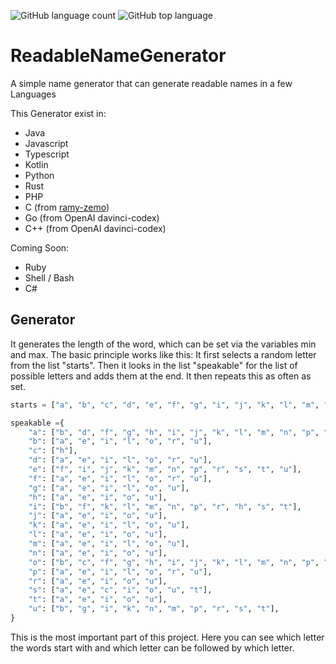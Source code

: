 ![GitHub language count](https://img.shields.io/github/languages/count/newspicel/ReadableNameGenerator)
![GitHub top language](https://img.shields.io/github/languages/top/Newspicel/ReadableNameGenerator)
# ReadableNameGenerator
A simple name generator that can generate readable names in a few Languages

This Generator exist in:
- Java
- Javascript
- Typescript
- Kotlin
- Python
- Rust
- PHP
- C (from [ramy-zemo](https://github.com/ramy-zemo))
- Go (from OpenAI davinci-codex)
- C++ (from OpenAI davinci-codex)

Coming Soon:
- Ruby
- Shell / Bash
- C#


## Generator
It generates the length of the word, which can be set via the variables min and max.
The basic principle works like this: It first selects a random letter from the list "starts". 
Then it looks in the list "speakable" for the list of possible letters and adds them at the end. It then repeats this as often as set.


```python
starts = ["a", "b", "c", "d", "e", "f", "g", "i", "j", "k", "l", "m", "n", "o", "r", "p", "s", "t", "u"]

speakable ={
    "a": ["b", "d", "f", "g", "h", "i", "j", "k", "l", "m", "n", "p", "r", "s", "t", "u"],
    "b": ["a", "e", "i", "l", "o", "r", "u"],
    "c": ["h"],
    "d": ["a", "e", "i", "l", "o", "r", "u"],
    "e": ["f", "i", "j", "k", "m", "n", "p", "r", "s", "t", "u"],
    "f": ["a", "e", "i", "l", "o", "r", "u"],
    "g": ["a", "e", "i", "l", "o", "u"],
    "h": ["a", "e", "i", "o", "u"],
    "i": ["b", "f", "k", "l", "m", "n", "p", "r", "h", "s", "t"],
    "j": ["a", "e", "i", "o", "u"],
    "k": ["a", "e", "i", "l", "o", "u"],
    "l": ["a", "e", "i", "o", "u"],
    "m": ["a", "e", "i", "l", "o", "u"],
    "n": ["a", "e", "i", "o", "u"],
    "o": ["b", "c", "f", "g", "h", "i", "j", "k", "l", "m", "n", "p", "r", "s", "t"],
    "p": ["a", "e", "i", "l", "o", "r", "u"],
    "r": ["a", "e", "i", "o", "u"],
    "s": ["a", "e", "c", "i", "o", "u", "t"],
    "t": ["a", "e", "i", "o", "u"],
    "u": ["b", "g", "i", "k", "n", "m", "p", "r", "s", "t"],
}
```

This is the most important part of this project. Here you can see which letter the words start with and which letter can be followed by which letter.
